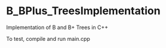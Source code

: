 # B_BPlus_TreesImplementation

Implementation of B and B+ Trees in C++

To test, compile and run main.cpp
